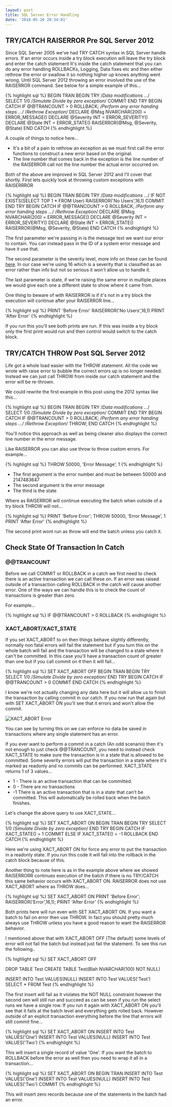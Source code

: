 ```yaml
---
layout: post
title: SQL Server Error Handling
date: '2018-05-20 20:34:01'
---
```

## TRY/CATCH RAISERROR Pre SQL Server 2012 ##
Since SQL Server 2005 we've had TRY CATCH syntax in SQL Server handle errors. If an error occurs inside a try block execution will leave the try block and enter the catch statement It's inside the catch statement that you can do any error handling ROLLBACKs, Logging, Data fixes etc and then either rethrow the error or swallow it so nothing higher up knows anything went wrong. Until SQL Server 2012 throwing an error involved the use of the RAISERROR command. See below for a simple example of this...

{% highlight sql %}
BEGIN TRAN
BEGIN TRY
   /*Data modifications
   ...*/
   SELECT 1/0 /*Simulate Divide by zero exception*/
   COMMIT
END TRY
BEGIN CATCH
   IF @@TRANCOUNT > 0
      ROLLBACK;
   /*Perform any error handing steps
   ...*/
   /*Rethrow Exception*/
   DECLARE @Msg NVARCHAR(200) = ERROR_MESSAGE()
   DECLARE @Severity INT = ERROR_SEVERITY()
   DECLARE @State INT = ERROR_STATE()
   RAISERROR(@Msg, @Severity, @State)
END CATCH
{% endhighlight %}

A couple of things to notice here...

- It's a bit of a pain to rethrow an exception as we must first call the error functions to construct a new error based on the original.
- The line number that comes back in the exception is the line number of the RAISERROR call not the line number the actual error occurred on.

Both of the above are improved in SQL Server 2012 and I'll cover that shortly. First lets quickly look at throwing custom exceptions with RAISERRROR

{% highlight sql %}
BEGIN TRAN
BEGIN TRY
   /*Data modifications
   ...*/
   IF NOT EXISTS(SELECT TOP 1 * FROM User)
      RAISERROR('No Users',16,1)
   COMMIT
END TRY
BEGIN CATCH
   IF @@TRANCOUNT > 0
      ROLLBACK;
   /*Perform any error handing steps
   ...*/
   /*Rethrow Exception*/
   DECLARE @Msg NVARCHAR(200) = ERROR_MESSAGE()
   DECLARE @Severity INT = ERROR_SEVERITY()
   DECLARE @State INT = ERROR_STATE()
   RAISERROR(@Msg, @Severity, @State)
END CATCH
{% endhighlight %}

The first parameter we're passing in is the message text we want our error to contain. You can instead pass in the ID of a system error message and have it use that.

The second parameter is the severity level, more info on these can be found [here](https://docs.microsoft.com/en-us/sql/relational-databases/errors-events/database-engine-error-severities?view=sql-server-2017). In our case we're using 16 which is a severity that is classified as an error rather than info but not so serious it won't allow us to handle it.

The last parameter is state, if we're raising the same error in multiple places we would give each one a different state to show where it came from.

One thing to beware of with RAISERROR is if it's not in a try block the execution will continue after your RAISERROR line...

{% highlight sql %}
PRINT 'Before Error'
RAISERROR('No Users',16,1)
PRINT 'After Error'
{% endhighlight %}

If you run this you'll see both prints are run. If this was inside a try block only the first print would run and then control would switch to the catch block.

## TRY/CATCH THROW Post SQL Server 2012 ##
Life got a whole load easier with the THROW statement. All the code we wrote with raise error to bubble the correct errors up is no longer needed. Instead we can just call THROW from inside our catch statement and the error will be re-thrown.

We could rewrite the first example in this post using the 2012 syntax like this...

{% highlight sql %}
BEGIN TRAN
BEGIN TRY
   /*Data modifications
   ...*/
   SELECT 1/0 /*Simulate Divide by zero exception*/
   COMMIT
END TRY
BEGIN CATCH
   IF @@TRANCOUNT > 0
      ROLLBACK;
   /*Perform any error handing steps
   ...*/
   /*Rethrow Exception*/
   THROW;
END CATCH
{% endhighlight %}

You'll notice this approach as well as being cleaner also displays the correct line number in the error message.

Like RAISERROR you can also use throw to throw custom errors. For example...

{% highlight sql %}
THROW 50000, 'Error Message', 1
{% endhighlight %}

- The first argument is the error number and must be between 50000  and 2147483647
- The second argument is the error message
- The third is the state

Where as RAISERROR will continue executing the batch when outside of a try block THROW will not...

{% highlight sql %}
PRINT 'Before Error';
THROW 50000, 'Error Message', 1
PRINT 'After Error'
{% endhighlight %}

The second print wont run as throw will end the batch unless you catch it.

## Check State Of Transaction In Catch ##

### @@TRANCOUNT ###
Before we call COMMIT or ROLLBACK in a catch we first need to check there is an active transaction we can call these on. If an error was raised outside of a transaction calling ROLLBACK in the catch will cause another error. One of the ways we can handle this is to check the count of transactions is greater than zero.

For example...

{% highlight sql %}
IF @@TRANCOUNT > 0
    ROLLBACK
{% endhighlight %}

### XACT_ABORT/XACT_STATE  ###
If you set XACT_ABORT to on then things behave slightly differently, normally non fatal errors will fail the statement but if you turn this on the whole batch will fail and the transaction will be changed to a state where it can't be committed. In this case you'll have a transaction count of greater than one but if you call commit on it then it will fail...

{% highlight sql %}
SET XACT_ABORT OFF
BEGIN TRAN
BEGIN TRY
   SELECT 1/0 /*Simulate Divide by zero exception*/
END TRY
BEGIN CATCH
   IF @@TRANCOUNT > 0
      COMMIT
END CATCH
{% endhighlight %}

I know we're not actually changing any data here but it will allow us to finish the transaction by calling commit in our catch. If you now run that again but with SET XACT_ABORT ON you'll see that it errors and won't allow the commit.

![XACT_ABORT Error]({{site.url}}/content/images/2018-error-handling/xact.PNG)

You can see by turning this on we can enforce no data be saved in transactions where any single statement has an error.

If you ever want to perform a commit in a catch (An odd scenario) then it's not enough to just check @@TRANCOUNT, you need to instead check XACT_STATE to make sure the transaction is in a state that is allowed to be committed. Some severity errors will put the transaction in a state where it's marked as readonly and no commits can be performed. XACT_STATE returns 1 of 3 values...

- 1 - There is an active transaction that can be committed.
- 0 - There are no transactions
- -1 There is an active transaction that is in a state that can't be committed. This will automatically be rolled back when the batch finishes.

Let's change the above query to use XACT_STATE...

{% highlight sql %}
SET XACT_ABORT ON
BEGIN TRAN
BEGIN TRY
   SELECT 1/0 /*Simulate Divide by zero exception*/
END TRY
BEGIN CATCH
   IF XACT_STATE() = 1
      COMMIT
   ELSE IF XACT_STATE() = -1
      ROLLBACK
END CATCH
{% endhighlight %}

Here we're using XACT_ABORT ON for force any error to put the transaction in a readonly state. If you run this code it will fall into the rollback in the catch block because of this.

Another thing to note here is as in the example above where we showed RAISERRORR continues execution of the batch if there is no TRY/CATCH this same behavior occurs with XACT_ABORT ON. RAISERROR does not use XACT_ABORT where as THROW does...

{% highlight sql %}
 SET XACT_ABORT ON
 PRINT 'Before Error';
 RAISERROR('Error',16,1);
 PRINT 'After Error'
 {% endhighlight %}

 Both prints here will run even with SET XACT_ABORT ON. If you want a batch to fail on error then use THROW. In fact you should pretty much always use THROW unless you have a good reason to want the RAISERROR behavior.

 I mentioned above that with XACT_ABORT OFF (The default) some levels of error will not fail the batch but instead just fail the statement. To see this run the following..

 {% highlight sql %}
SET XACT_ABORT OFF

 DROP TABLE Test
 CREATE TABLE Test(Blah NVARCHAR(100) NOT NULL)

 INSERT INTO Test VALUES(NULL)
 INSERT INTO Test VALUES('Test')
 SELECT * FROM Test
 {% endhighlight %}

The first insert will fail as it violates the NOT NULL constraint however the second oen will still run and succeed as can be seen if you run the select runs we have a single row. If you run it again with XACT_ABORT ON you'll see that it fails at the batch level and everything gets rolled back. However outside of an explicit transaction everything before the line that errors will still commit fine...

{% highlight sql %}
 SET XACT_ABORT ON
 INSERT INTO Test VALUES('One')
 INSERT INTO Test VALUES(NULL)
 INSERT INTO Test VALUES('Two')
 {% endhighlight %}

 This will insert a single record of value 'One'. If you want the batch to ROLLBACK before the error as well then you need to wrap it all in a transaction...

 {% highlight sql %}
  SET XACT_ABORT ON
 BEGIN TRAN
 INSERT INTO Test VALUES('One')
 INSERT INTO Test VALUES(NULL)
 INSERT INTO Test VALUES('Two')
 COMMIT
 {% endhighlight %}

 This will insert zero records because one of the statements in the batch had an error.